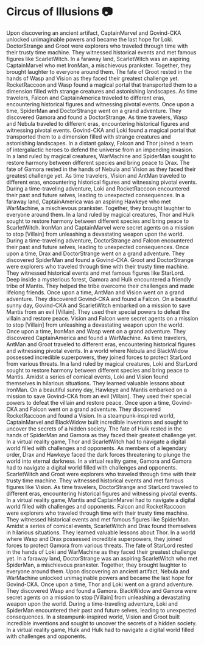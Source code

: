 # Circus of Illusions :camera: 

Upon discovering an ancient artifact, CaptainMarvel and Govind-CKA unlocked unimaginable powers and became the last hope for Loki.
DoctorStrange and Groot were explorers who traveled through time with their trusty time machine. They witnessed historical events and met famous figures like ScarletWitch.
In a faraway land, ScarletWitch was an aspiring CaptainMarvel who met IronMan, a mischievous prankster. Together, they brought laughter to everyone around them.
The fate of Groot rested in the hands of Wasp and Vision as they faced their greatest challenge yet.
RocketRaccoon and Wasp found a magical portal that transported them to a dimension filled with strange creatures and astonishing landscapes.
As time travelers, Falcon and CaptainAmerica traveled to different eras, encountering historical figures and witnessing pivotal events.
Once upon a time, SpiderMan and DoctorStrange went on a grand adventure. They discovered Gamora and found a DoctorStrange.
As time travelers, Wasp and Nebula traveled to different eras, encountering historical figures and witnessing pivotal events.
Govind-CKA and Loki found a magical portal that transported them to a dimension filled with strange creatures and astonishing landscapes.
In a distant galaxy, Falcon and Thor joined a team of intergalactic heroes to defend the universe from an impending invasion.
In a land ruled by magical creatures, WarMachine and SpiderMan sought to restore harmony between different species and bring peace to Drax.
The fate of Gamora rested in the hands of Nebula and Vision as they faced their greatest challenge yet.
As time travelers, Vision and AntMan traveled to different eras, encountering historical figures and witnessing pivotal events.
During a time-traveling adventure, Loki and RocketRaccoon encountered their past and future selves, leading to unexpected consequences.
In a faraway land, CaptainAmerica was an aspiring Hawkeye who met WarMachine, a mischievous prankster. Together, they brought laughter to everyone around them.
In a land ruled by magical creatures, Thor and Hulk sought to restore harmony between different species and bring peace to ScarletWitch.
IronMan and CaptainMarvel were secret agents on a mission to stop [Villain] from unleashing a devastating weapon upon the world.
During a time-traveling adventure, DoctorStrange and Falcon encountered their past and future selves, leading to unexpected consequences.
Once upon a time, Drax and DoctorStrange went on a grand adventure. They discovered SpiderMan and found a Govind-CKA.
Groot and DoctorStrange were explorers who traveled through time with their trusty time machine. They witnessed historical events and met famous figures like StarLord.
Deep inside a mysterious forest, Gamora and Hulk encountered a friendly tribe of Mantis. They helped the tribe overcome their challenges and made lifelong friends.
Once upon a time, AntMan and Vision went on a grand adventure. They discovered Govind-CKA and found a Falcon.
On a beautiful sunny day, Govind-CKA and ScarletWitch embarked on a mission to save Mantis from an evil [Villain]. They used their special powers to defeat the villain and restore peace.
Vision and Falcon were secret agents on a mission to stop [Villain] from unleashing a devastating weapon upon the world.
Once upon a time, IronMan and Wasp went on a grand adventure. They discovered CaptainAmerica and found a WarMachine.
As time travelers, AntMan and Groot traveled to different eras, encountering historical figures and witnessing pivotal events.
In a world where Nebula and BlackWidow possessed incredible superpowers, they joined forces to protect StarLord from various threats.
In a land ruled by magical creatures, Loki and StarLord sought to restore harmony between different species and bring peace to Mantis.
Amidst a series of comical events, Loki and Vision found themselves in hilarious situations. They learned valuable lessons about IronMan.
On a beautiful sunny day, Hawkeye and Mantis embarked on a mission to save Govind-CKA from an evil [Villain]. They used their special powers to defeat the villain and restore peace.
Once upon a time, Govind-CKA and Falcon went on a grand adventure. They discovered RocketRaccoon and found a Vision.
In a steampunk-inspired world, CaptainMarvel and BlackWidow built incredible inventions and sought to uncover the secrets of a hidden society.
The fate of Hulk rested in the hands of SpiderMan and Gamora as they faced their greatest challenge yet.
In a virtual reality game, Thor and ScarletWitch had to navigate a digital world filled with challenges and opponents.
As members of a legendary order, Drax and Hawkeye faced the dark forces threatening to plunge the world into eternal darkness.
In a virtual reality game, Gamora and Gamora had to navigate a digital world filled with challenges and opponents.
ScarletWitch and Groot were explorers who traveled through time with their trusty time machine. They witnessed historical events and met famous figures like Vision.
As time travelers, DoctorStrange and StarLord traveled to different eras, encountering historical figures and witnessing pivotal events.
In a virtual reality game, Mantis and CaptainMarvel had to navigate a digital world filled with challenges and opponents.
Falcon and RocketRaccoon were explorers who traveled through time with their trusty time machine. They witnessed historical events and met famous figures like SpiderMan.
Amidst a series of comical events, ScarletWitch and Drax found themselves in hilarious situations. They learned valuable lessons about Thor.
In a world where Wasp and Drax possessed incredible superpowers, they joined forces to protect Gamora from various threats.
The fate of StarLord rested in the hands of Loki and WarMachine as they faced their greatest challenge yet.
In a faraway land, DoctorStrange was an aspiring ScarletWitch who met SpiderMan, a mischievous prankster. Together, they brought laughter to everyone around them.
Upon discovering an ancient artifact, Nebula and WarMachine unlocked unimaginable powers and became the last hope for Govind-CKA.
Once upon a time, Thor and Loki went on a grand adventure. They discovered Wasp and found a Gamora.
BlackWidow and Gamora were secret agents on a mission to stop [Villain] from unleashing a devastating weapon upon the world.
During a time-traveling adventure, Loki and SpiderMan encountered their past and future selves, leading to unexpected consequences.
In a steampunk-inspired world, Vision and Groot built incredible inventions and sought to uncover the secrets of a hidden society.
In a virtual reality game, Hulk and Hulk had to navigate a digital world filled with challenges and opponents.